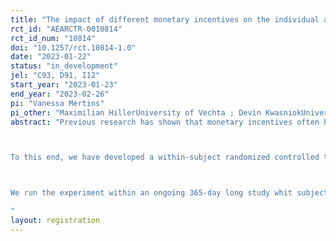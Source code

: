 ```yaml
---
title: "The impact of different monetary incentives on the individual ability to enhance physical activity and goal attainment: A within-subject field experiment"
rct_id: "AEARCTR-0010814"
rct_id_num: "10814"
doi: "10.1257/rct.10814-1.0"
date: "2023-01-22"
status: "in_development"
jel: "C93, D91, I12"
start_year: "2023-01-23"
end_year: "2023-02-26"
pi: "Vanessa Mertins"
pi_other: "Maximilian HillerUniversity of Vechta ; Devin KwasniokUniversity of Vechta; Cheyenne WübbelmannUniversity of Vechta"
abstract: "Previous research has shown that monetary incentives often have little or no effect on subjects' health behaviors. This lack of effect in the aggregate is despite the fact that many people believe incentives help them, and contrary to the fact that many have also been shown to adjust their behavior. Also, as more and more health programs involving money are offered, we see it as a necessity to find out which individuals will increase their physical activity if they can receive small amounts of money upon reaching an individual step goal. 

To this end, we have developed a within-subject randomized controlled trial design in which each participant will serve as his/her own control. About 500 participants, aged 18 to 85 years with daily steps ranging from 1,285 to 84,942, will receive four experimental treatments and a control treatment during the same 5-weeks session in a randomized order (i.e. each condition on 7 days). For each individual, we want to learn the optimum incentive design (bonus or deposit contract) and whether the prospect of higher pay leads subjects to increase their daily step count beyond the individual target (i.e., median) toward the value of the best 40% of days or even best 25% of days. We are also interested in finding out which types of subjects do not respond to these incentives at all. 

We run the experiment within an ongoing 365-day long study whit subjects who all aim at improving their physical activity. All those participants have been positively health screened, are using a smartphone app (ActiVAtE Behavior) to transmit their steps (main performance measure) in a timely manner and have already provided extensive individual data at time of intervention. While all participants indicated in the application questionnaire that they were eager to walk more steps per day, there is a large variation in ex-ante daily steps submitted via a smartphone app over the past 9 months. Since the individual daily goal is based on the median (minus data below 1,000 steps/day), there is also respective variation in individual goals, ranging from 1,285 to 21,690 steps/day. Furthermore, we have a very rich dataset on each individual that includes not only activity data before, during, and after the intervention, but also a large variety of preferences (measured via economic laboratory experiments) as well as sociodemographic data and individual attitudes and self-reported behavior (measured via questionnaires). 
"
layout: registration
---
```



